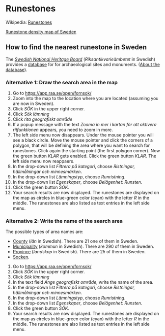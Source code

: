 # Runestones

Wikipedia: [Runestones](https://en.wikipedia.org/wiki/Runestone)

[Runestone density map of Sweden](https://upload.wikimedia.org/wikipedia/commons/a/ac/Rune_stone_density-km2-Sweden.svg)

## How to find the nearest runestone in Sweden
The [_Swedish National Heritage Board_](https://www.raa.se/in-english/) (_Riksantikvarieämbetet_ in Swedish) provides a [database](https://app.raa.se/open/fornsok/) for for archaeological sites and monuments.
([About the database](https://www.raa.se/in-english/digital-services/about-fornsok/)).

### Alternative 1: Draw the search area in the map

1. Go to https://app.raa.se/open/fornsok/
2. Zoom into the map to the location where you are located (assuming you are now in Sweden).
3. Click _SÖK_ in the upper right corner.
4. Click _Sök lämning_ 
5. Click _rita geografiskt område_
6. If a popup message with the text _Zooma in mer i kartan för att aktivera ritfunktionen_ appears,
you need to zoom in more.
7. The left side menu now disappears. Under the mouse pointer you will see a black circle. Move the mouse pointer
and click the corners of a polygon, that will be defining the area where you want to search for runestones. Click again
the starting point (the first polygon corner). Now the green button _KLAR_ gets enabled. Click the green button _KLAR_. The left side menu now reappaers.
8. In the drop-down list _Filtrera på kategori_, choose _Ristningar, hällmålningar och minnesmärken_.
9. In the drop-down list _Lämningstyp_, choose _Runristning_.
10. In the drop-down list _Egenskaper_, choose _Belägenhet: Runsten_.
11. Click the green button _SÖK_.
12. Your search results are now displayed. The runestones are displayed on the map as circles in blue-green color (cyan) with the letter _R_ in the middle. The runestones are also listed as text entries in the left side menu.



### Alternative 2: Write the name of the search area

The possible types of area names are:

* [County](https://en.wikipedia.org/wiki/Counties_of_Sweden) (_län_ in Swedish). There are 21 one of them in Sweden.
* [Municipality](https://en.wikipedia.org/wiki/Municipalities_of_Sweden) (_kommun_ in Swedish). There are 290 of them in Sweden.
* [Province](https://en.wikipedia.org/wiki/Provinces_of_Sweden) (_landskap_ in Swedish). There are 25 of them in Sweden.
* [Socken](https://en.wikipedia.org/wiki/Socken).

1. Go to https://app.raa.se/open/fornsok/
2. Click _SÖK_ in the upper right corner.
3. Click _Sök lämning_ 
4. In the text field _Ange geografiskt område_, write the name of the area.
5. In the drop-down list _Filtrera på kategori_, choose _Ristningar, hällmålningar och minnesmärken_.
6. In the drop-down list _Lämningstyp_, choose _Runristning_.
7. In the drop-down list _Egenskaper_, choose _Belägenhet: Runsten_.
8. Click the green button _SÖK_.
9. Your search results are now displayed. The runestones are displayed on the map as circles in blue-green color (cyan) with the letter _R_ in the middle. The runestones are also listed as text entries in the left side menu.

